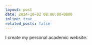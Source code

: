 ```yaml
---
layout: post
date: 2024-10-02 08:00:00+0800
inline: true
related_posts: false
---
```


I create my personal academic website.
